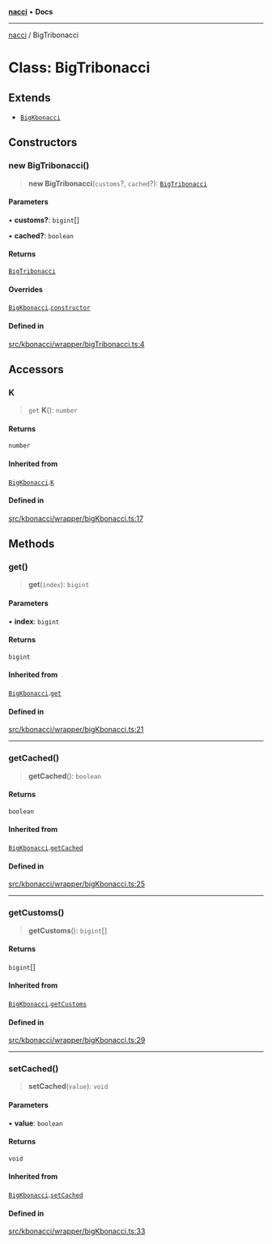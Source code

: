 [**nacci**](../README.md) • **Docs**

***

[nacci](../README.md) / BigTribonacci

# Class: BigTribonacci

## Extends

- [`BigKbonacci`](BigKbonacci.md)

## Constructors

### new BigTribonacci()

> **new BigTribonacci**(`customs`?, `cached`?): [`BigTribonacci`](BigTribonacci.md)

#### Parameters

• **customs?**: `bigint`[]

• **cached?**: `boolean`

#### Returns

[`BigTribonacci`](BigTribonacci.md)

#### Overrides

[`BigKbonacci`](BigKbonacci.md).[`constructor`](BigKbonacci.md#constructors)

#### Defined in

[src/kbonacci/wrapper/bigTribonacci.ts:4](https://github.com/havelessbemore/nacci/blob/c935ac2e44daa562932932808e6c68b5725c7123/src/kbonacci/wrapper/bigTribonacci.ts#L4)

## Accessors

### K

> `get` **K**(): `number`

#### Returns

`number`

#### Inherited from

[`BigKbonacci`](BigKbonacci.md).[`K`](BigKbonacci.md#k)

#### Defined in

[src/kbonacci/wrapper/bigKbonacci.ts:17](https://github.com/havelessbemore/nacci/blob/c935ac2e44daa562932932808e6c68b5725c7123/src/kbonacci/wrapper/bigKbonacci.ts#L17)

## Methods

### get()

> **get**(`index`): `bigint`

#### Parameters

• **index**: `bigint`

#### Returns

`bigint`

#### Inherited from

[`BigKbonacci`](BigKbonacci.md).[`get`](BigKbonacci.md#get)

#### Defined in

[src/kbonacci/wrapper/bigKbonacci.ts:21](https://github.com/havelessbemore/nacci/blob/c935ac2e44daa562932932808e6c68b5725c7123/src/kbonacci/wrapper/bigKbonacci.ts#L21)

***

### getCached()

> **getCached**(): `boolean`

#### Returns

`boolean`

#### Inherited from

[`BigKbonacci`](BigKbonacci.md).[`getCached`](BigKbonacci.md#getcached)

#### Defined in

[src/kbonacci/wrapper/bigKbonacci.ts:25](https://github.com/havelessbemore/nacci/blob/c935ac2e44daa562932932808e6c68b5725c7123/src/kbonacci/wrapper/bigKbonacci.ts#L25)

***

### getCustoms()

> **getCustoms**(): `bigint`[]

#### Returns

`bigint`[]

#### Inherited from

[`BigKbonacci`](BigKbonacci.md).[`getCustoms`](BigKbonacci.md#getcustoms)

#### Defined in

[src/kbonacci/wrapper/bigKbonacci.ts:29](https://github.com/havelessbemore/nacci/blob/c935ac2e44daa562932932808e6c68b5725c7123/src/kbonacci/wrapper/bigKbonacci.ts#L29)

***

### setCached()

> **setCached**(`value`): `void`

#### Parameters

• **value**: `boolean`

#### Returns

`void`

#### Inherited from

[`BigKbonacci`](BigKbonacci.md).[`setCached`](BigKbonacci.md#setcached)

#### Defined in

[src/kbonacci/wrapper/bigKbonacci.ts:33](https://github.com/havelessbemore/nacci/blob/c935ac2e44daa562932932808e6c68b5725c7123/src/kbonacci/wrapper/bigKbonacci.ts#L33)
